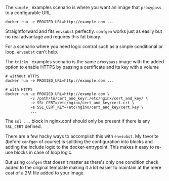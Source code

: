 The `simple_` examples scenario is where you want an image that `proxypass` to a configurable URL

```
docker run -e PROXIED_URL=http://example.com ...
```

Straightforward and fits `envsubst` perfectly. `confgen` works just as easily but no real advantage and requires this fat binary.


For a scenario where you need logic control such as a simple conditional or loop, `envsubst` can't help.

The `tricky_` examples scenario is the same `proxypass` image with the added option to enable HTTPS by passing a certificate and its key with a volume

```
# without HTTPS
docker run -e PROXIED_URL=http://example.com ...

# with HTTPS
docker run -e PROXIED_URL=http://example.com \
           -v /path/to/cert_and_key/:/etc/nginx/cert_and_key/ \
           -e SSL_CERT=/etc/nginx/cert_and_key/cert.crt \
           -e SSL_CERT_KEY=/etc/nginx/cert_and_key/cert.key \
           ...
```

The `ssl ...` block in nginx.conf should only be present if there is any `SSL_CERT` defined.

There are a few hacky ways to accomplish this with `envsubst`. My favorite (before `confgen` of course) is splitting the configuration into blocks and adding the include logic to the docker-entrypoint. This makes it easy to re-use blocks in case of loop logic.

But using `confgen` that doesn't matter as there's only one condition check added to the original template making it a lot easier to maintain at the mere cost of a 2M file added to your image.
